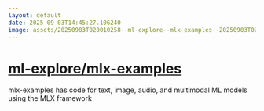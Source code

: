 ```yaml
---
layout: default
date: 2025-09-03T14:45:27.106240
image: assets/20250903T020010258--ml-explore--mlx-examples--20250903T020353565--cropped.png
---
```


# [ml-explore/mlx-examples](https://github.com/ml-explore/mlx-examples)

mlx-examples has code for text, image, audio, and multimodal ML models using the MLX framework
